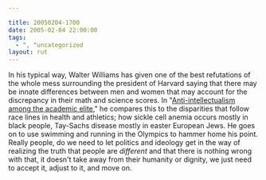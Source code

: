 ```yaml
---

title: 20050204-1700
date: 2005-02-04 22:00:00
tags:
  - ", "uncategorized
layout: rut
---
```


In his typical way, Walter Williams has given one of
the best refutations of the whole mess surrounding the
president of Harvard saying that there may be innate
differences between men and women that may account
for the discrepancy in their math and science scores.  In "<a href="http://www.townhall.com/columnists/walterwilliams/ww20050202.shtml">Anti-intellectualism
among the academic elite</a>," he compares this to the disparities
that follow race lines in health and athletics; how sickle cell
anemia occurs mostly in black people, Tay-Sachs disease mostly in
easter European Jews.  He goes on to use swimming and running in
the Olympics to hammer home his point.  Really people, do we need
to let politics and ideology get in the way of realizing the truth
that people are <em>different</em> and that there is nothing wrong
with that, it doesn't take away from their humanity or dignity,
we just need to accept it, adjust to it, and move on.

